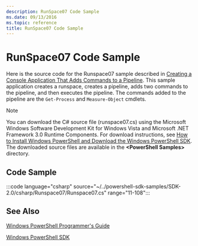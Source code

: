 ```yaml
---
description: RunSpace07 Code Sample
ms.date: 09/13/2016
ms.topic: reference
title: RunSpace07 Code Sample
---
```

# RunSpace07 Code Sample

Here is the source code for the Runspace07 sample described in
[Creating a Console Application That Adds Commands to a Pipeline](https://msdn.microsoft.com/01eb7808-e97b-4905-80be-9e2fa38c262e).
This sample application creates a runspace, creates a pipeline, adds two commands to the pipeline,
and then executes the pipeline. The commands added to the pipeline are the `Get-Process` and
`Measure-Object` cmdlets.

> [!NOTE]
> You can download the C# source file (runspace07.cs) using the Microsoft Windows Software
> Development Kit for Windows Vista and Microsoft .NET Framework 3.0 Runtime Components. For
> download instructions, see
> [How to Install Windows PowerShell and Download the Windows PowerShell SDK](/powershell/scripting/developer/installing-the-windows-powershell-sdk).
> The downloaded source files are available in the **\<PowerShell Samples>** directory.

## Code Sample

:::code language="csharp" source="~/../powershell-sdk-samples/SDK-2.0/csharp/Runspace07/Runspace07.cs" range="11-108":::

## See Also

[Windows PowerShell Programmer's Guide](./windows-powershell-programmer-s-guide.md)

[Windows PowerShell SDK](../windows-powershell-reference.md)
